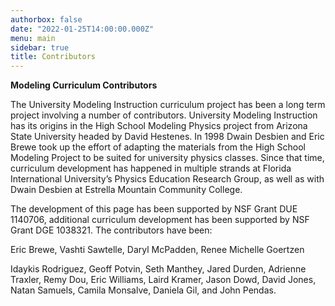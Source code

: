 ```yaml
---
authorbox: false
date: "2022-01-25T14:00:00.000Z"
menu: main
sidebar: true
title: Contributors
---
```



**Modeling Curriculum Contributors**

The University Modeling Instruction curriculum project has been a long term project involving a number of contributors. University Modeling Instruction has its origins in the High School Modeling Physics project from Arizona State University headed by David Hestenes. In 1998 Dwain Desbien and Eric Brewe took up the effort of adapting the materials from the High School Modeling Project to be suited for university physics classes. Since that time, curriculum development has happened in multiple strands at Florida International University’s Physics Education Research Group, as well as with Dwain Desbien at Estrella Mountain Community College.

The development of this page has been supported by NSF Grant DUE 1140706, additional curriculum development has been supported by NSF Grant DGE 1038321. The contributors have been:

Eric Brewe, Vashti Sawtelle, Daryl McPadden, Renee Michelle Goertzen

Idaykis Rodriguez, Geoff Potvin, Seth Manthey, Jared Durden, Adrienne Traxler, Remy Dou, Eric Williams, Laird Kramer, Jason Dowd, David Jones, Natan Samuels, Camila Monsalve, Daniela Gil, and John Pendas.
